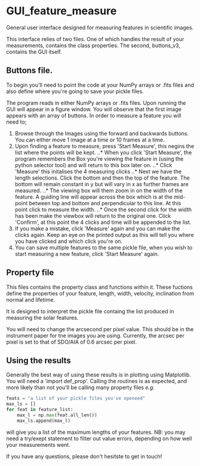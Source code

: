 GUI_feature_measure
===================
General user interface designed for measuring features in scientific images.

This interface relies of two files. One of which handles the result of your measurements, contains the class properties. The second, buttons_v3, contains the GUI itself. 

## Buttons file.

To begin you'll need to point the code at your NumPy arrays or .fits files and also define where you're going to save your pickle files.

The program reads in either NumPy arrays or .fits files. Upon running the GUI will appear in a figure window. You will observe that the first image appears with an array of buttons. In order to measure a feature you will need to;
1. Browse through the Images using the forward and backwards buttons. You can either move 1 image at a time or 10 frames at a time.
2. Upon finding a feature to measure, press 'Start Measure', this negins the list where the points will be kept.
..* When you click 'Start Measure', the program remembers the Box you're viewing the feature in (using the python selector tool) and will return to this box later on.
..* Click 'Measure' this initalises the 4 measuring clicks
..* Next we have the length selections. Click the bottom and then the top of the feature. The bottom will remain constant in y but will vary in x as further frames are measured.
..* The viewing box will them zoom in on the width of the feature. A guiding line will appear across the box which is at the mid-point between top and bottom and perpendicular to this line. At this point click to measure the width.
..* Once the second click for the width has been make the viewbox will return to the original one. Click 'Confirm', at this point the 4 clicks and time will be appended to the list.
3. If you make a mistake, click 'Measure' again and you can make the clicks again. Keep an eye on the printed output as this will tell you where you have clicked and which click you're on.
4. You can save multiple features to the same pickle file, when you wish to start measuring a new feature, click 'Start Measure' again.

## Property file
This files contains the property class and functions within it. These fuctions define the properties of your feature, length, width, velocity, inclination from normal and lifetime.

It is designed to interpret the pickle file containg the list produced in measuring the solar features.

You will need to change the arcsecond per pixel value. This should be in the instrument paper for tne images you are using. Currently, the arcsec per pixel is set to that of SDO/AIA of 0.6 arcsec per pixel.

## Using the results

Generally the best way of using these results is in plotting using Matplotlib. You will need a 'import def_prop'.
Calling the routines is as expected, and more likely than not you'll be calling many property files *e.g.*

```python
feats = "a list of your pickle files you've openeed"
max_ls = []
for feat in feature_list:
    max_l = np.max(feat.all_len())
    max_ls.append(max_l)
```

will give you a list of the maximum lengths of your features. NB: you may need a try/exept statement to filter out value errors, depending on how well your measurements went.

If you have any questions, please don't hesitste to get in touch!
